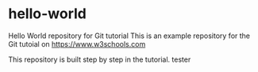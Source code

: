 # hello-world
Hello World repository for Git tutorial
This is an example repository for the Git tutoial on https://www.w3schools.com

This repository is built step by step in the tutorial.
tester
